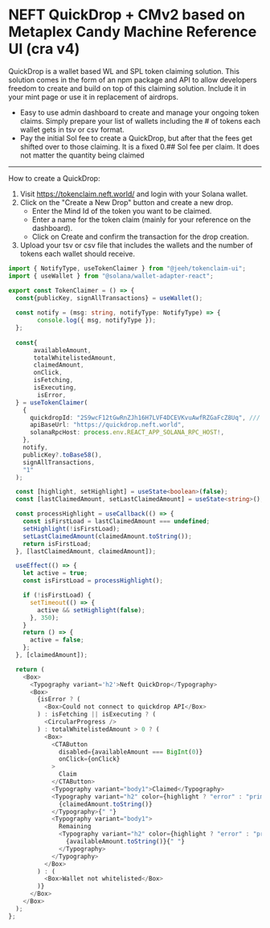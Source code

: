 # NEFT QuickDrop + CMv2 based on Metaplex Candy Machine Reference UI (cra v4)

QuickDrop is a wallet based WL and SPL token claiming solution. This solution comes in the form of an npm package and API to allow developers freedom to create and build on top of this claiming solution. Include it in your mint page or use it in replacement of airdrops.

* Easy to use admin dashboard to create and manage your ongoing token claims. Simply prepare your list of wallets including the # of tokens each wallet gets in tsv or csv format.
* Pay the initial Sol fee to create a QuickDrop, but after that the fees get shifted over to those claiming. It is a fixed 0.## Sol fee per claim. It does not matter the quantity being claimed

***

How to create a QuickDrop:

1. Visit https://tokenclaim.neft.world/ and login with your Solana wallet.
2. Click on the "Create a New Drop" button and create a new drop.
   * Enter the Mind Id of the token you want to be claimed.
   * Enter a name for the token claim (mainly for your reference on the dashboard).
   * Click on Create and confirm the transaction for the drop creation. 
3. Upload your tsv or csv file that includes the wallets and the number of tokens each wallet should receive.


```TypeScript
import { NotifyType, useTokenClaimer } from "@jeeh/tokenclaim-ui";
import { useWallet } from "@solana/wallet-adapter-react";

export const TokenClaimer = () => { 
  const{publicKey, signAllTransactions} = useWallet();
    
  const notify = (msg: string, notifyType: NotifyType) => {
        console.log({ msg, notifyType });
  };
    
  const{
       availableAmount,
       totalWhitelistedAmount,
       claimedAmount,
       onClick,
       isFetching,
       isExecuting,
        isError,
  } = useTokenClaimer(
    {
      quickdropId: "2S9wcF12tGwRnZJh16H7LVF4DCEVKvuAwfRZGaFcZ8Uq", /// replace this with your QuickDrop ID
      apiBaseUrl: "https://quickdrop.neft.world",
      solanaRpcHost: process.env.REACT_APP_SOLANA_RPC_HOST!,
    },
    notify,
    publicKey?.toBase58(),
    signAllTransactions,
    "1"
  );

  const [highlight, setHighlight] = useState<boolean>(false);
  const [lastClaimedAmount, setLastClaimedAmount] = useState<string>();

  const processHighlight = useCallback(() => {
    const isFirstLoad = lastClaimedAmount === undefined;
    setHighlight(!isFirstLoad);
    setLastClaimedAmount(claimedAmount.toString());
    return isFirstLoad;
  }, [lastClaimedAmount, claimedAmount]);

  useEffect(() => {
    let active = true;
    const isFirstLoad = processHighlight();

    if (!isFirstLoad) {
      setTimeout(() => {
        active && setHighlight(false);
      }, 350);
    }
    return () => {
      active = false;
    };
  }, [claimedAmount]);

  return (
    <Box>
      <Typography variant='h2'>Neft QuickDrop</Typography>
      <Box>
        {isError ? (
          <Box>Could not connect to quickdrop API</Box>
        ) : isFetching || isExecuting ? (
          <CircularProgress />
        ) : totalWhitelistedAmount > 0 ? (
          <Box>
            <CTAButton
              disabled={availableAmount === BigInt(0)}
              onClick={onClick}
            >
              Claim
            </CTAButton>
            <Typography variant="body1">Claimed</Typography>
            <Typography variant="h2" color={highlight ? "error" : "primary"}>
              {claimedAmount.toString()}
            </Typography>{" "}
            <Typography variant="body1">
              Remaining
              <Typography variant="h2" color={highlight ? "error" : "primary"}>
                {availableAmount.toString()}{" "}
              </Typography>
            </Typography>
          </Box>
        ) : (
          <Box>Wallet not whitelisted</Box>
        )}
      </Box>
    </Box>
  );
};
```
